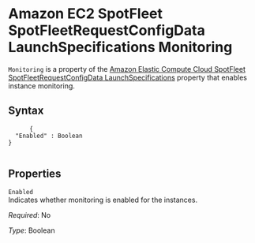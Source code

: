Amazon EC2 SpotFleet SpotFleetRequestConfigData LaunchSpecifications Monitoring
===============================================================================

`Monitoring` is a property of the [Amazon Elastic Compute Cloud SpotFleet SpotFleetRequestConfigData LaunchSpecifications](aws-properties-ec2-spotfleet-spotfleetrequestconfigdata-launchspecifications.html "Amazon Elastic Compute Cloud SpotFleet SpotFleetRequestConfigData LaunchSpecifications") property that enables instance monitoring.

Syntax
------

``` {.programlisting}
      {
  "Enabled" : Boolean
}
    
```

Properties
----------

 `Enabled`   
Indicates whether monitoring is enabled for the instances.

*Required*: No

*Type*: Boolean


